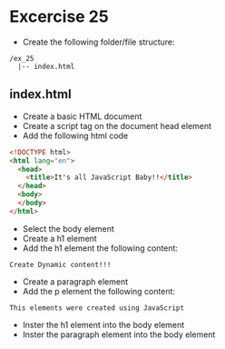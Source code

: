 # Excercise 25

* Create the following folder/file structure:
```
/ex_25
  |-- index.html
```

## index.html
* Create a basic HTML document
* Create a script tag on the document head element
* Add the following html code

```html
<!DOCTYPE html>
<html lang="en">
  <head>
    <title>It's all JavaScript Baby!!</title>
  </head>
  <body>
  </body>
</html>
```

* Select the body element
* Create a h1 element
* Add the h1 element the following content:
```
Create Dynamic content!!!
```
* Create a paragraph element
* Add the p element the following content:
```
This elements were created using JavaScript
```
* Inster the h1 element into the body element
* Inster the paragraph element into the body element
